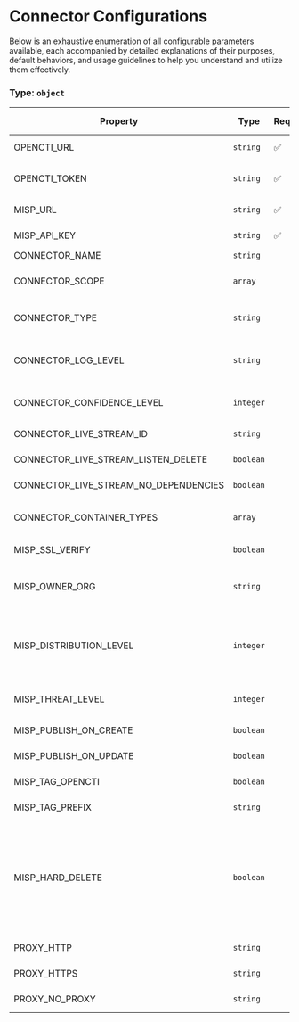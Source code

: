 # Connector Configurations

Below is an exhaustive enumeration of all configurable parameters available, each accompanied by detailed explanations of their purposes, default behaviors, and usage guidelines to help you understand and utilize them effectively.

### Type: `object`

| Property | Type | Required | Possible values | Default | Description |
| -------- | ---- | -------- | --------------- | ------- | ----------- |
| OPENCTI_URL | `string` | ✅ | Format: [`uri`](https://json-schema.org/understanding-json-schema/reference/string#built-in-formats) |  | The OpenCTI platform URL. |
| OPENCTI_TOKEN | `string` | ✅ | string |  | The token of the user who represents the connector in the OpenCTI platform. |
| MISP_URL | `string` | ✅ | string |  | MISP instance URL (e.g., https://misp.example.com). |
| MISP_API_KEY | `string` | ✅ | Format: [`password`](https://json-schema.org/understanding-json-schema/reference/string#built-in-formats) |  | MISP API key for authentication. |
| CONNECTOR_NAME | `string` |  | string | `"MISP Intel"` | Name of the connector. |
| CONNECTOR_SCOPE | `array` |  | string | `["misp"]` | The scope or type of data the connector is processing. |
| CONNECTOR_TYPE | `string` |  | string | `"STREAM"` | Should always be set to STREAM for this connector. |
| CONNECTOR_LOG_LEVEL | `string` |  | `debug` `info` `warn` `warning` `error` | `"info"` | Determines the verbosity of the logs. |
| CONNECTOR_CONFIDENCE_LEVEL | `integer` |  | `0 <= x <= 100` | `80` | The default confidence level for created entities (0-100). |
| CONNECTOR_LIVE_STREAM_ID | `string` |  | string | `"live"` | The ID of the live stream to listen to. |
| CONNECTOR_LIVE_STREAM_LISTEN_DELETE | `boolean` |  | boolean | `true` | Listen to delete events in the stream. |
| CONNECTOR_LIVE_STREAM_NO_DEPENDENCIES | `boolean` |  | boolean | `false` | Do not auto-resolve dependencies. |
| CONNECTOR_CONTAINER_TYPES | `array` |  | string | `["report", "grouping", "case-incident", "case-rfi", "case-rft"]` | List of container types to process. |
| MISP_SSL_VERIFY | `boolean` |  | boolean | `true` | Verify SSL certificates when connecting to MISP. |
| MISP_OWNER_ORG | `string` |  | string | `null` | Organization that will own the events in MISP (leave empty to use MISP default). |
| MISP_DISTRIBUTION_LEVEL | `integer` |  | `0 <= x <= 3` | `1` | Distribution level for MISP events: 0: Your organisation only, 1: This community only, 2: Connected communities, 3: All communities |
| MISP_THREAT_LEVEL | `integer` |  | `1 <= x <= 4` | `2` | Threat level for MISP events: 1: High, 2: Medium, 3: Low, 4: Undefined |
| MISP_PUBLISH_ON_CREATE | `boolean` |  | boolean | `false` | Automatically publish events when created. |
| MISP_PUBLISH_ON_UPDATE | `boolean` |  | boolean | `false` | Automatically publish events when updated. |
| MISP_TAG_OPENCTI | `boolean` |  | boolean | `true` | Add OpenCTI-specific tags to MISP events. |
| MISP_TAG_PREFIX | `string` |  | string | `"opencti:"` | Prefix for OpenCTI tags in MISP. |
| MISP_HARD_DELETE | `boolean` |  | boolean | `true` | Perform hard deletion of MISP events (permanent deletion without blocklisting). If False, deleted events are added to the blocklist to prevent re-importation. If True, events are permanently deleted and can be re-imported later. |
| PROXY_HTTP | `string` |  | string | `null` | HTTP proxy URL (e.g., http://proxy:8080). |
| PROXY_HTTPS | `string` |  | string | `null` | HTTPS proxy URL (e.g., http://proxy:8080). |
| PROXY_NO_PROXY | `string` |  | string | `"localhost,127.0.0.1"` | Comma-separated list of hosts to bypass proxy. |
